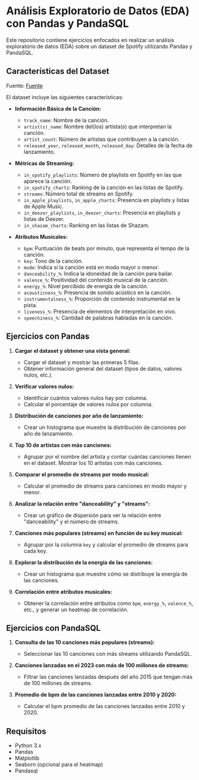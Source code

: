 # Análisis Exploratorio de Datos (EDA) con Pandas y PandaSQL

Este repositorio contiene ejercicios enfocados en realizar un análisis exploratorio de datos (EDA) sobre un dataset de Spotify utilizando Pandas y PandaSQL.

## Características del Dataset

Fuente:
[Fuente](https://www.kaggle.com/datasets/abdulszz/spotify-most-streamed-songs)

El dataset incluye las siguientes características:

- **Información Básica de la Canción:**

  - `track_name`: Nombre de la canción.
  - `artist(s)_name`: Nombre del(los) artista(s) que interpretan la canción.
  - `artist_count`: Número de artistas que contribuyen a la canción.
  - `released_year`, `released_month`, `released_day`: Detalles de la fecha de lanzamiento.

- **Métricas de Streaming:**

  - `in_spotify_playlists`: Número de playlists en Spotify en las que aparece la canción.
  - `in_spotify_charts`: Ranking de la canción en las listas de Spotify.
  - `streams`: Número total de streams en Spotify.
  - `in_apple_playlists`, `in_apple_charts`: Presencia en playlists y listas de Apple Music.
  - `in_deezer_playlists`, `in_deezer_charts`: Presencia en playlists y listas de Deezer.
  - `in_shazam_charts`: Ranking en las listas de Shazam.

- **Atributos Musicales:**
  - `bpm`: Puntuación de beats por minuto, que representa el tempo de la canción.
  - `key`: Tono de la canción.
  - `mode`: Indica si la canción está en modo mayor o menor.
  - `danceability_%`: Indica la idoneidad de la canción para bailar.
  - `valence_%`: Positividad del contenido musical de la canción.
  - `energy_%`: Nivel percibido de energía de la canción.
  - `acousticness_%`: Presencia de sonido acústico en la canción.
  - `instrumentalness_%`: Proporción de contenido instrumental en la pista.
  - `liveness_%`: Presencia de elementos de interpretación en vivo.
  - `speechiness_%`: Cantidad de palabras habladas en la canción.

## Ejercicios con Pandas

1. **Cargar el dataset y obtener una vista general:**

   - Cargar el dataset y mostrar las primeras 5 filas.
   - Obtener información general del dataset (tipos de datos, valores nulos, etc.).

2. **Verificar valores nulos:**

   - Identificar cuántos valores nulos hay por columna.
   - Calcular el porcentaje de valores nulos por columna.

3. **Distribución de canciones por año de lanzamiento:**

   - Crear un histograma que muestre la distribución de canciones por año de lanzamiento.

4. **Top 10 de artistas con más canciones:**

   - Agrupar por el nombre del artista y contar cuántas canciones tienen en el dataset. Mostrar los 10 artistas con más canciones.

5. **Comparar el promedio de streams por modo musical:**

   - Calcular el promedio de streams para canciones en modo mayor y menor.

6. **Analizar la relación entre "danceability" y "streams":**

   - Crear un gráfico de dispersión para ver la relación entre "danceability" y el número de streams.

7. **Canciones más populares (streams) en función de su key musical:**

   - Agrupar por la columna `key` y calcular el promedio de streams para cada key.

8. **Explorar la distribución de la energía de las canciones:**

   - Crear un histograma que muestre cómo se distribuye la energía de las canciones.

9. **Correlación entre atributos musicales:**
   - Obtener la correlación entre atributos como `bpm`, `energy_%`, `valence_%`, etc., y generar un heatmap de correlación.

## Ejercicios con PandaSQL

1. **Consulta de las 10 canciones más populares (streams):**

   - Seleccionar las 10 canciones con más streams utilizando PandaSQL.

2. **Canciones lanzadas en el 2023 con más de 100 millones de streams:**

   - Filtrar las canciones lanzadas después del año 2015 que tengan más de 100 millones de streams.

3. **Promedio de bpm de las canciones lanzadas entre 2010 y 2020:**
   - Calcular el bpm promedio de las canciones lanzadas entre 2010 y 2020.

## Requisitos

- Python 3.x
- Pandas
- Matplotlib
- Seaborn (opcional para el heatmap)
- Pandasql
